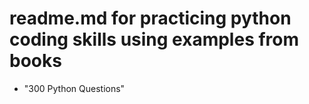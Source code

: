 # readme.md for practicing python coding skills using examples from books

- "300 Python Questions"
